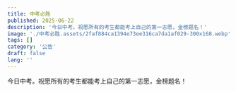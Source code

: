 ```yaml
---
title: 中考必胜
published: 2025-06-22
description: '今日中考。祝愿所有的考生都能考上自己的第一志愿，金榜题名！'
image: './中考必胜.assets/2faf884ca1394e73ee316ca7da1af029-300x168.webp'
tags: []
category: '公告'
draft: false 
lang: ''
---
```


今日中考。祝愿所有的考生都能考上自己的第一志愿，金榜题名！
